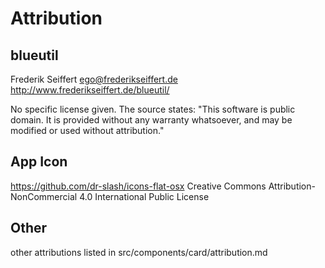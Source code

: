 Attribution
===========

blueutil
--------
Frederik Seiffert <ego@frederikseiffert.de>
http://www.frederikseiffert.de/blueutil/

No specific license given. The source states:
"This software is public domain. It is provided without any warranty whatsoever, and may be modified or used without attribution."

App Icon
--------
https://github.com/dr-slash/icons-flat-osx
Creative Commons Attribution-NonCommercial 4.0 International Public License

Other
-----
other attributions listed in src/components/card/attribution.md
